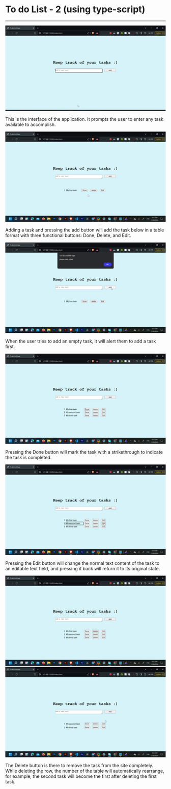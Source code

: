 # To do List - 2 (using type-script)
-------------

![1](./screenshots/1.png)

This is the interface of the application. It prompts the user to enter any task available to accomplish.


![1](./screenshots/2.png)

Adding a task and pressing the add button will add the task below in a table format with three functional buttons: Done, Delete, and Edit.


![1](./screenshots/3.png)

When the user tries to add an empty task, it will alert them to add a task first.


![1](./screenshots/11.png)

Pressing the Done button will mark the task with a strikethrough to indicate the task is completed.

![1](./screenshots/9.png)

Pressing the Edit button will change the normal text content of the task to an editable text field, and pressing it back will return it to its original state.

![1](./screenshots/4.png)  ![1](./screenshots/7.png)

The Delete button is there to remove the task from the site completely. While deleting the row, the number of the table will automatically rearrange, for example, the second task will become the first after deleting the first task.

